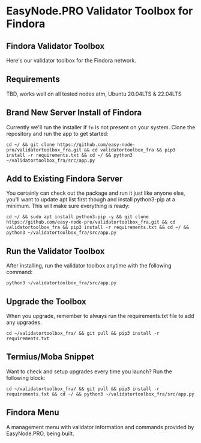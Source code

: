 # EasyNode.PRO Validator Toolbox for Findora

## Findora Validator Toolbox
Here's our validator toolbox for the Findora network.

## Requirements
TBD, works well on all tested nodes atm, Ubuntu 20.04LTS & 22.04LTS

## Brand New Server Install of Findora
Currently we'll run the installer if `fn` is not present on your system. Clone the repository and run the app to get started:
```text
cd ~/ && git clone https://github.com/easy-node-pro/validatortoolbox_fra.git && cd validatortoolbox_fra && pip3 install -r requirements.txt && cd ~/ && python3 ~/validatortoolbox_fra/src/app.py
```

## Add to Existing Findora Server
You certainly can check out the package and run it just like anyone else, you'll want to update apt list first though and install python3-pip at a minimum. This will make sure everything is ready:
```text
cd ~/ && sudo apt install python3-pip -y && git clone https://github.com/easy-node-pro/validatortoolbox_fra.git && cd validatortoolbox_fra && pip3 install -r requirements.txt && cd ~/ && python3 ~/validatortoolbox_fra/src/app.py
```

## Run the Validator Toolbox
After installing, run the validator toolbox anytime with the following command:
```text
python3 ~/validatortoolbox_fra/src/app.py
```

## Upgrade the Toolbox
When you upgrade, remember to always run the requirements.txt file to add any upgrades.
```text
cd ~/validatortoolbox_fra/ && git pull && pip3 install -r requirements.txt
```

## Termius/Moba Snippet
Want to check and setup upgrades every time you launch? Run the following block:
```text
cd ~/validatortoolbox_fra/ && git pull && pip3 install -r requirements.txt && cd ~/ && python3 ~/validatortoolbox_fra/src/app.py
```

## Findora Menu
A management menu with validator information and commands provided by EasyNode.PRO, being built.
